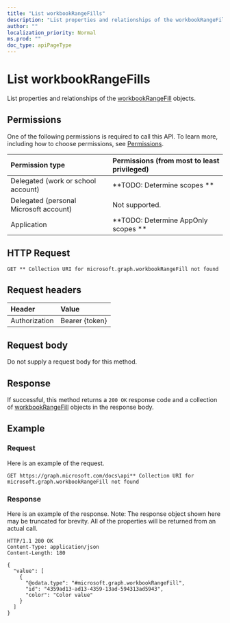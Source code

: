 ```yaml
---
title: "List workbookRangeFills"
description: "List properties and relationships of the workbookRangeFill objects."
author: ""
localization_priority: Normal
ms.prod: ""
doc_type: apiPageType
---
```


# List workbookRangeFills

List properties and relationships of the [workbookRangeFill](../resources/workbookrangefill.md) objects.

## Permissions
One of the following permissions is required to call this API. To learn more, including how to choose permissions, see [Permissions](/concepts/permissions-reference.md).

|Permission type|Permissions (from most to least privileged)|
|:---|:---|
|Delegated (work or school account)|**TODO: Determine scopes **|
|Delegated (personal Microsoft account)|Not supported.|
|Application|**TODO: Determine AppOnly scopes **|

## HTTP Request
<!-- {
  "blockType": "ignored"
}
-->
``` http
GET ** Collection URI for microsoft.graph.workbookRangeFill not found
```

## Request headers
|Header|Value|
|:---|:---|
|Authorization|Bearer {token}|

## Request body
Do not supply a request body for this method.

## Response
If successful, this method returns a `200 OK` response code and a collection of [workbookRangeFill](../resources/workbookrangefill.md) objects in the response body.

## Example

### Request
Here is an example of the request.
<!-- {
  "blockType": "request",
  "name": "get_workbookrangefill"
}
-->
``` http
GET https://graph.microsoft.com/docs\api** Collection URI for microsoft.graph.workbookRangeFill not found
```

### Response
Here is an example of the response. Note: The response object shown here may be truncated for brevity. All of the properties will be returned from an actual call.
<!-- {
  "blockType": "response",
  "truncated": true,
  "@odata.type": "collection(microsoft.graph.workbookrangefill)"
}
-->
``` http
HTTP/1.1 200 OK
Content-Type: application/json
Content-Length: 180

{
  "value": [
    {
      "@odata.type": "#microsoft.graph.workbookRangeFill",
      "id": "4359ad13-ad13-4359-13ad-594313ad5943",
      "color": "Color value"
    }
  ]
}
```


